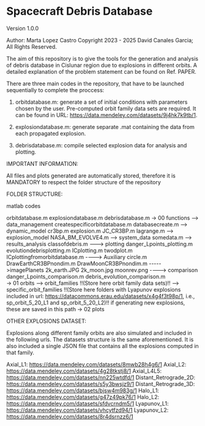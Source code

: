 # Spacecraft Debris Database
Version 1.0.0

Author: Marta Lopez Castro
Copyright 2023 - 2025 David Canales Garcia; All Rights Reserved.

The aim of this repository is to give the tools for the generation and analysis of debris database in Cislunar region due to explosions in different orbits.
A detailed explanation of the problem statement can be found on Ref. PAPER.

There are three main codes in the repository, that have to be launched sequentially to complete the proccess:

1. orbitdatabase.m: generate a set of initial conditions with parameters chosen by the user. Pre-computed orbit family data sets are required. It can be found in URL: https://data.mendeley.com/datasets/9j4hk7k9tb/1.

2. explosiondatabase.m: generate separate .mat containing the data from each propagated explosion.

3. debrisdatabase.m: compile selected explosion data for analysis and plotting.


IMPORTANT INFORMATION: 

All files and plots generated are automatically stored, therefore it is MANDATORY to respect the folder structure of the repository


FOLDER STRUCTURE:

matlab codes
 
 orbitdatabase.m
 explosiondatabase.m
 debrisdatabase.m
 -> 00 functions
	--> data_management
		createspecificorbitdatabase.m
		databasecreate.m
	--> dynamic_model
		cr3bp.m
		explosion.m
		JC_CR3BP.m
		lagrange.m
	--> explosion_model
		NASA_BM_EVOLVE4.m
	--> system_data
		somedata.m
	--> results_analysis
		classofdebris.m
		---> plotting
			danger_Lpoints_plotting.m
			evolutiondebrisplotting.m
			ICplotting.m
			twodplot.m
			ICplottingfromorbitdatabase.m
			----> Auxiliary
				circle.m	
				DrawEarthCR3BPnondim.m
				DrawMoonCR3BPnondim.m
				----->imagePlanets
					2k_earth.JPG
					2k_moon.jpg
					moonrev.png
			----> comparison
				danger_Lpoints_comparison.m
				debris_evolution_comparison.m			
 -> 01 orbits
	--> orbit_families
		!!(Store here orbit family data sets)!!
	--> specific_orbit_families
		!!(Store here folders with Lyapunov explosions included in url: https://datacommons.erau.edu/datasets/x4g4f3t98p/1, i.e., sp_orbit_5_20_L1 and sp_orbit_5_20_L2)!!
		if generating new explosions, these are saved in this path
 -> 02 plots



OTHER EXPLOSIONS DATASET:

Explosions along different family orbits are also simulated and included in the following urls. The datasets structure is the same aforementioned. It is also included a single JSON file that contains all the explosions computed in that family.

Axial_L1: https://data.mendeley.com/datasets/8mwb28h4g6/1
Axial_L2: https://data.mendeley.com/datasets/4g28tkstj8/1
Axial_L4L5: https://data.mendeley.com/datasets/nn225wtdfd/1
Distant_Retrograde_2D: https://data.mendeley.com/datasets/s5y3bwsjz9/1
Distant_Retrograde_3D: https://data.mendeley.com/datasets/bjsw4m983g/1
Halo_L1: https://data.mendeley.com/datasets/g47z49pk76/1
Halo_L2: https://data.mendeley.com/datasets/sfdvcrndm5/1
Lyapunov_L1: https://data.mendeley.com/datasets/vhcytfzd94/1
Lyapunov_L2: https://data.mendeley.com/datasets/8r4dsrnzz6/1

